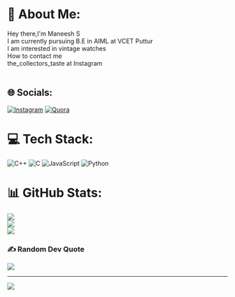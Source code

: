 # 💫 About Me:
Hey there,I'm Maneesh S<br>I am currently pursuing B.E in AIML at VCET Puttur<br>I am interested  in vintage watches<br>How to contact me <br>the_collectors_taste at Instagram<br><br> 


## 🌐 Socials:
[![Instagram](https://img.shields.io/badge/Instagram-%23E4405F.svg?logo=Instagram&logoColor=white)](https://instagram.com/the_collectors_taste) [![Quora](https://img.shields.io/badge/Quora-%23B92B27.svg?logo=Quora&logoColor=white)](https://quora.com/profile/maneesh6829) 

# 💻 Tech Stack:
![C++](https://img.shields.io/badge/c++-%2300599C.svg?style=for-the-badge&logo=c%2B%2B&logoColor=white) ![C](https://img.shields.io/badge/c-%2300599C.svg?style=for-the-badge&logo=c&logoColor=white) ![JavaScript](https://img.shields.io/badge/javascript-%23323330.svg?style=for-the-badge&logo=javascript&logoColor=%23F7DF1E) ![Python](https://img.shields.io/badge/python-3670A0?style=for-the-badge&logo=python&logoColor=ffdd54)
# 📊 GitHub Stats:
![](https://github-readme-stats.vercel.app/api?username=maneesh6829&theme=dark&hide_border=false&include_all_commits=false&count_private=false)<br/>
![](https://github-readme-streak-stats.herokuapp.com/?user=maneesh6829&theme=dark&hide_border=false)<br/>
![](https://github-readme-stats.vercel.app/api/top-langs/?username=maneesh6829&theme=dark&hide_border=false&include_all_commits=false&count_private=false&layout=compact)

### ✍️ Random Dev Quote
![](https://quotes-github-readme.vercel.app/api?type=vetical&theme=radical)

---
[![](https://visitcount.itsvg.in/api?id=maneesh6829&icon=0&color=0)](https://visitcount.itsvg.in)

<!-- Proudly created with GPRM ( https://gprm.itsvg.in ) -->
